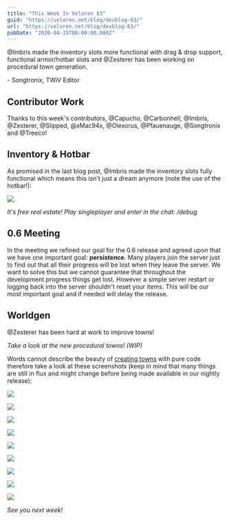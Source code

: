 ```yaml
---
title: "This Week In Veloren 63"
guid: "https://veloren.net/blog/devblog-63/"
url: "https://veloren.net/blog/devblog-63/"
pubDate: "2020-04-15T00:00:00.000Z"
---
```


@Imbris made the inventory slots more functional with drag & drop support, functional armor/hotbar slots and @Zesterer has been working on procedural town generation.

\- Songtronix, TWiV Editor

Contributor Work
----------------

Thanks to this week's contributors, @Capucho, @Carbonhell, @Imbris, @Zesterer, @Slipped, @xMac94x, @Olexorus, @Pfauenauge, @Songtronix and @Treeco!

Inventory & Hotbar
------------------

As promised in the last blog post, @Imbris made the inventory slots fully functional which means this isn't just a dream anymore (note the use of the hotbar!):

![](https://s3.eu-central-2.wasabisys.com/veloren-blog/cdn/523568428905398283/699923075151691786/screenshot_1586945019098.png)

_It's free real estate! Play singleplayer and enter in the chat: /debug_

0.6 Meeting
-----------

In the meeting we refined our goal for the 0.6 release and agreed upon that we have one important goal: **persistence**. Many players join the server just to find out that all their progress will be lost when they leave the server. We want to solve this but we cannot guarantee that throughout the development progress things get lost. However a simple server restart or logging back into the server shouldn't reset your items. This will be our most important goal and if needed will delay the release.

Worldgen
--------

@Zesterer has been hard at work to improve towns!

_Take a look at the new procedural towns! (WIP)_

Words cannot describe the beauty of [creating towns](https://www.reddit.com/r/Veloren/comments/g13m1b/more_impressions_of_the_new_towngen/fndg2ae?utm_source=share&utm_medium=web2x) with pure code therefore take a look at these screenshots (keep in mind that many things are still in flux and might change before being made available in our nightly release):

![](https://s3.eu-central-2.wasabisys.com/veloren-blog/cdn/634860358623821835/699437037417267314/unknown.png)

![](https://s3.eu-central-2.wasabisys.com/veloren-blog/cdn/634860358623821835/699437798284853269/unknown.png)

![](https://s3.eu-central-2.wasabisys.com/veloren-blog/cdn/634860358623821835/699440344361730109/unknown.png)

![](https://s3.eu-central-2.wasabisys.com/veloren-blog/cdn/634860358623821835/699446318577221682/unknown.png)

![](https://s3.eu-central-2.wasabisys.com/veloren-blog/cdn/634860358623821835/699449191063355482/unknown.png)

![](https://s3.eu-central-2.wasabisys.com/veloren-blog/cdn/634860358623821835/699457749217574913/screenshot_1586831938004.png)

![](https://s3.eu-central-2.wasabisys.com/veloren-blog/cdn/523568428905398283/699424941287932005/unknown.png)

![](https://s3.eu-central-2.wasabisys.com/veloren-blog/cdn/523568428905398283/699862781952000009/screenshot_1586930668733.png)

![](https://s3.eu-central-2.wasabisys.com/veloren-blog/cdn/523568428905398283/699425119327485967/unknown.png)

_See you next week!_